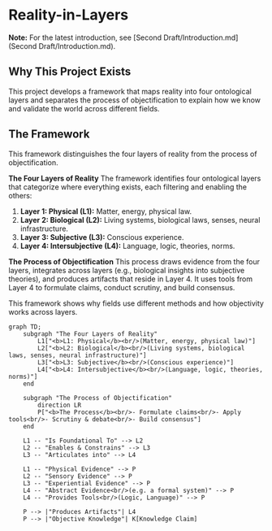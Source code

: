 # Reality-in-Layers

**Note:** For the latest introduction, see [Second Draft/Introduction.md](Second Draft/Introduction.md).

## Why This Project Exists

This project develops a framework that maps reality into four ontological layers and separates the process of objectification to explain how we know and validate the world across different fields.

## The Framework

This framework distinguishes the four layers of reality from the process of objectification.

**The Four Layers of Reality**
The framework identifies four ontological layers that categorize where everything exists, each filtering and enabling the others:
1.  **Layer 1: Physical (L1):** Matter, energy, physical law.
2.  **Layer 2: Biological (L2):** Living systems, biological laws, senses, neural infrastructure.
3.  **Layer 3: Subjective (L3):** Conscious experience.
4.  **Layer 4: Intersubjective (L4):** Language, logic, theories, norms.

**The Process of Objectification**
This process draws evidence from the four layers, integrates across layers (e.g., biological insights into subjective theories), and produces artifacts that reside in Layer 4. It uses tools from Layer 4 to formulate claims, conduct scrutiny, and build consensus.

This framework shows why fields use different methods and how objectivity works across layers.

```mermaid
graph TD;
    subgraph "The Four Layers of Reality"
        L1["<b>L1: Physical</b><br/>(Matter, energy, physical law)"]
        L2["<b>L2: Biological</b><br/>(Living systems, biological laws, senses, neural infrastructure)"]
        L3["<b>L3: Subjective</b><br/>(Conscious experience)"]
        L4["<b>L4: Intersubjective</b><br/>(Language, logic, theories, norms)"]
    end

    subgraph "The Process of Objectification"
        direction LR
        P["<b>The Process</b><br/>- Formulate claims<br/>- Apply tools<br/>- Scrutiny & debate<br/>- Build consensus"]
    end

    L1 -- "Is Foundational To" --> L2
    L2 -- "Enables & Constrains" --> L3
    L3 -- "Articulates into" --> L4
    
    L1 -- "Physical Evidence" --> P
    L2 -- "Sensory Evidence" --> P
    L3 -- "Experiential Evidence" --> P
    L4 -- "Abstract Evidence<br/>(e.g. a formal system)" --> P
    L4 -- "Provides Tools<br/>(Logic, Language)" --> P
    
    P --> |"Produces Artifacts"| L4
    P --> |"Objective Knowledge"| K[Knowledge Claim]
```

